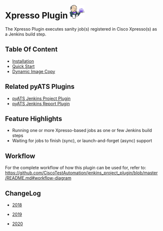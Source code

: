 # Xpresso Plugin ![](guide/assets/images/e_jenkins.png)

The Xpresso Plugin executes sanity job(s) registered in Cisco Xpresso(s) as a Jenkins build step.

## Table Of Content
- [Installation](guide/installation.md)
- [Quick Start](guide/quick_start.md)
- [Dynamic Image Copy](guide/image.md)

## Related pyATS Plugins
- [pyATS Jenkins Project Plugin](https://github.com/CiscoTestAutomation/jenkins_project_plugin)
- [pyATS Jenkins Report Plugin](https://github.com/CiscoTestAutomation/jenkins_report_plugin)

## Feature Highlights
* Running one or more Xpresso-based jobs as one or few Jenkins build steps
* Waiting for jobs to finish (sync), or launch-and-forget (async) support

## Workflow

For the complete workflow of how this plugin can be used for, refer to:
https://github.com/CiscoTestAutomation/jenkins_project_plugin/blob/master/README.md#workflow-diagram

## ChangeLog

* [2018](changelog/2018/CHANGELOG.md)

* [2019](changelog/2019/CHANGELOG.md)

* [2020](changelog/2020/CHANGELOG.md)
